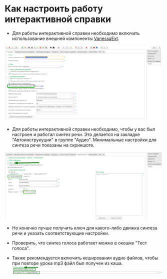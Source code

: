 ﻿# Как настроить работу интерактивной справки

* Для работы интерактивной справки необходимо включить использование внешней компоненты [VanessaExt](https://github.com/lintest/VanessaExt/releases).

![alt text](./pict/VanessaExt.png "Группа аудио настроек")​

* Для работы интерактивной справки необходимо, чтобы у вас был настроен и работал синтез речи.
Это делается на закладке "Автоинструкуции" в группе "Аудио".
Минимальные настройки для синтеза речи показаны на скриншоте.

![alt text](./pict/GroupAudio.png "Группа аудио настроек")​
   
* Но конечно лучше получить ключ для какого-либо движка синтеза речи и указать соответствующие настройки.

* Проверить, что синтез голоса работает можно в окошке "Тест голоса".

* Также рекомендуется включить кеширования аудио файлов, чтобы при повторе урока mp3 файл был получен из кэша.
![alt text](./pict/AudioCache.png "Кэширование аудио")​
